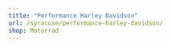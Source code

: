 ```yaml
---
title: "Performance Harley Davidson"
url: /syracuse/performance-harley-davidson/
shop: Motorrad
---
```

